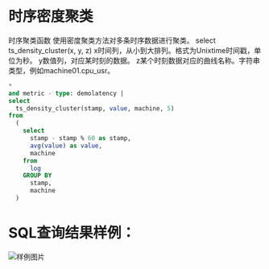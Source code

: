 # 时序密度聚类

时序聚类函数
使用密度聚类方法对多条时序数据进行聚类。
select ts_density_cluster(x, y, z) 
x时间列，从小到大排列。格式为Unixtime时间戳，单位为秒。
y数值列，对应某时刻的数据。
z某个时刻数据对应的曲线名称。字符串类型，例如machine01.cpu_usr。


```SQL
*
and metric - type: demolatency |
select
  ts_density_cluster(stamp, value, machine, 5)
from
  (
    select
      stamp - stamp % 60 as stamp,
      avg(value) as value,
      machine
    from
      log
    GROUP BY
      stamp,
      machine
  )
```

# SQL查询结果样例：

![样例图片](http://slsconsole.oss-cn-hangzhou.aliyuncs.com/sql_sample/21%E6%97%B6%E5%BA%8F%E5%AF%86%E5%BA%A6%E8%81%9A%E7%B1%BB.jpg)